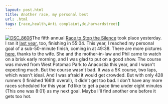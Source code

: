 ```yaml
---
layout: post.html
title: Another race, my personal best
url: .html
tags: [race,health,Anti complaint,dc,harvardstreet]
---
```

[![DSC_8606](http://farm3.static.flickr.com/2104/2411980836_eec5ae360c_m.jpg)](http://www.flickr.com/photos/thetejon/2411980836/)The fifth annual [Race to Stop the Silence](http://www.stopcsa.org/RACE/) took place yesterday. I ran it [last year](/node/429), too, finishing in 55:04. This year, I reached my personal goal of a sub-50-minute finish, coming in at 49:38. There are more pictures [here](http://www.flickr.com/photos/thetejon/sets/72157604525530003/), thanks to the wife. She and the mother-in-law and Phil came to watch on a brisk early morning, and I was glad to put on a good show. The course was moved from West Potomac Park to Anacostia this year, and I wasn't expecting much. But the course wasn't bad. It was a 5K course, two laps, which wasn't ideal. And I was afraid it would get crowded. But with only 428 runners (I finished 166th overall), it didn't get too bad. I don't have any more races scheduled for this year. I'd like to get a pace time under eight minutes (This one was 8:01) as my next goal. Maybe I'll find another one before it gets too hot.

